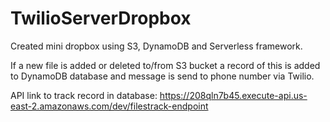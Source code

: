 # TwilioServerDropbox

Created mini dropbox using S3, DynamoDB and Serverless framework.

If a new file is added or deleted to/from S3 bucket a record of this is added to DynamoDB database and message is send to phone number via Twilio.

API link to track record in database: https://208qln7b45.execute-api.us-east-2.amazonaws.com/dev/filestrack-endpoint
